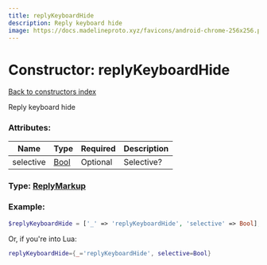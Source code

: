 ```yaml
---
title: replyKeyboardHide
description: Reply keyboard hide
image: https://docs.madelineproto.xyz/favicons/android-chrome-256x256.png
---
```

# Constructor: replyKeyboardHide  
[Back to constructors index](index.md)



Reply keyboard hide

### Attributes:

| Name     |    Type       | Required | Description |
|----------|---------------|----------|-------------|
|selective|[Bool](../types/Bool.md) | Optional|Selective?|



### Type: [ReplyMarkup](../types/ReplyMarkup.md)


### Example:

```php
$replyKeyboardHide = ['_' => 'replyKeyboardHide', 'selective' => Bool];
```  


Or, if you're into Lua:

```lua
replyKeyboardHide={_='replyKeyboardHide', selective=Bool}

```


